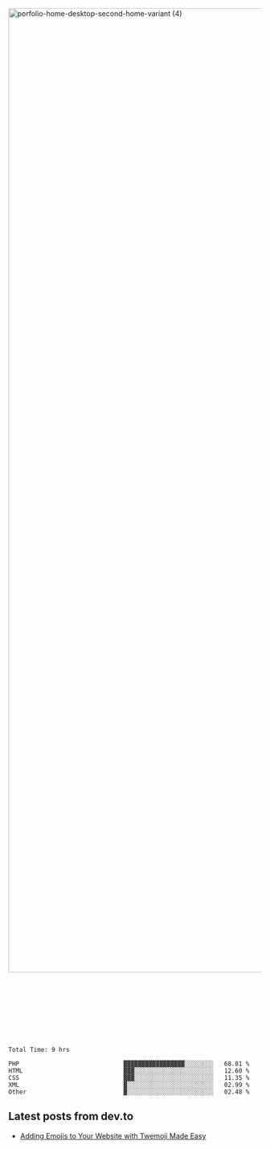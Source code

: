 <img width="1920" alt="porfolio-home-desktop-second-home-variant (4)" src="https://user-images.githubusercontent.com/44812120/231556360-1ee1d327-1a45-4bda-a93d-dd32a34149e4.png">
 
 
 
 
 
 <br><br><br><br><br><br><br>
<!--START_SECTION:waka-->

```text
Total Time: 9 hrs

PHP                             ▓▓▓▓▓▓▓▓▓▓▓▓▓▓▓▓▓░░░░░░░░   68.81 %
HTML                            ▓▓▓░░░░░░░░░░░░░░░░░░░░░░   12.60 %
CSS                             ▓▓▓░░░░░░░░░░░░░░░░░░░░░░   11.35 %
XML                             ▓░░░░░░░░░░░░░░░░░░░░░░░░   02.99 %
Other                           ▓░░░░░░░░░░░░░░░░░░░░░░░░   02.48 %
```

<!--END_SECTION:waka-->

## Latest posts from dev.to
<!-- MEDIUM-STORY-LIST:START -->
- [Adding Emojis to Your Website with Twemoji Made Easy](https://dev.to/danielsebesta/adding-emojis-to-your-website-with-twemoji-made-easy-mc8)
<!-- MEDIUM-STORY-LIST:END -->

